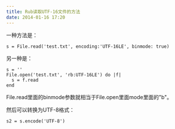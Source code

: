 ```yaml
---
title: Rub读取UTF-16文件的方法
date: 2014-01-16 17:20
---
```

一种方法是：

    s = File.read('test.txt', encoding:'UTF-16LE', binmode: true)

另一种是：

    s = ''
    File.open('test.txt', 'rb:UTF-16LE') do |f|
      s = f.read
    end

File.read里面的binmode参数就相当于File.open里面mode里面的"b"。

然后可以转换为UTF-8格式：

    s2 = s.encode('UTF-8')
    